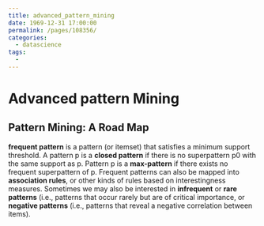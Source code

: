 ```yaml
---
title: advanced_pattern_mining
date: 1969-12-31 17:00:00
permalink: /pages/108356/
categories:
  - datascience
tags:
  - 
---
```

# Advanced pattern Mining

## Pattern Mining: A Road Map

**frequent pattern** is a pattern (or itemset) that satisfies a minimum support
threshold. A pattern p is a **closed pattern** if there is no superpattern p0 with the
same support as p. Pattern p is a **max-pattern** if there exists no frequent superpattern
of p. Frequent patterns can also be mapped into **association rules**, or other kinds
of rules based on interestingness measures. Sometimes we may also be interested in
**infrequent** or **rare patterns** (i.e., patterns that occur rarely but are of critical importance,
or **negative patterns** (i.e., patterns that reveal a negative correlation between
items).